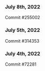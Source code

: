 ### July 8th, 2022

Commit #255002

### July 5th, 2022

Commit #314353


### July 4th, 2022

Commit #72281

